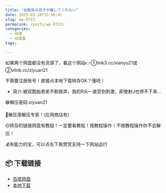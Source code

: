 ```yaml
---
title: "幼馴染の双子が離してくれない"
date: 2025-03-18T15:56:41
slug: wp-8723
permalink: /posts/wp-8723/
categories:
  - 动漫
  - 动漫盖
tags:

---
```


如果两个网盘都没有资源了，看这个网站👉①link3.cc/xianyu21或②vlink.cc/ziyuan21

不需要注册账号！直接点本地下载转存OK？懂吧！

*   简介:被双胞胎弟弟不断拨弄，我的R头一直受到刺激，即使射J也停不下来…

🟢解压密码:ziyuan21

🔵解压用解压专家！(应用商店有)

🟡转存的链接网盘有教程！一定要看教程！按教程操作！不按教程操作你不会解压！

💰🈶能力的宝，可以点左下角赞赏支持一下网站运行

## 📦 下载链接
- [百度网盘](https://blziyuan21.com/pay-download/8723?key=9d31b2fb42&down_id=0)
- [本地下载](https://blziyuan21.com/pay-download/8723?key=9d31b2fb42&down_id=1)

